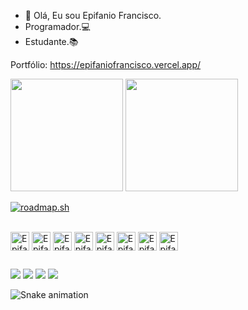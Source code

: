* 👋 Olá, Eu sou Epifanio Francisco.
* Programador.:computer:
* Estudante.:books:

Portfólio: https://epifaniofrancisco.vercel.app/

<div>
<img height="180em" src="https://github-readme-stats--epifaniofrancisco.vercel.app/api?username=epifaniofrancisco&show_icons=true&theme=react&include_all_commits=true&count_private=true"/>
<img height="180em" src="https://github-readme-stats--epifaniofrancisco.vercel.app/api/top-langs/?username=epifaniofrancisco&layout=compact&langs_count=7&theme=react"/>

[![roadmap.sh](https://api.roadmap.sh/v1-badge/tall/643da051e272577374908d67?variant=dark)](https://roadmap.sh)
</div>

<div style="display: inline_block"><br>
  <img align="center" alt="Epifanio-JS" height="30" src="https://img.shields.io/badge/JavaScript-F7DF1E?style=for-the-badge&logo=javascript&logoColor=black">
  <img align="center" alt="Epifanio-HTML" height="30" src="https://img.shields.io/badge/HTML5-E34F26?style=for-the-badge&logo=html5&logoColor=white">
  <img align="center" alt="Epifanio-CSS" height="30" src="https://img.shields.io/badge/CSS3-1572B6?style=for-the-badge&logo=css3&logoColor=white">
  <img align="center" alt="Epifanio-Dart" height="30" src="https://img.shields.io/badge/Dart-0175C2?style=for-the-badge&logo=dart&logoColor=white">
  <img align="center" alt="Epifanio-Flutter" height="30" src="https://img.shields.io/badge/Flutter-02569B?style=for-the-badge&logo=flutter&logoColor=white">
  <img align="center" alt="Epifanio-Python" height="30" src="https://img.shields.io/badge/Python-14354C?style=for-the-badge&logo=python&logoColor=white">
  <img align="center" alt="Epifanio-C" height="30" src="https://img.shields.io/badge/C-239120?style=for-the-badge&logo=c&logoColor=white"> 
  <img align="center" alt="Epifanio-CSharp" height="30" src="https://img.shields.io/badge/C%23-8C1CFC?style=for-the-badge&logo=c-sharp&logoColor=white">
</div>

##

<div> 
  <a href="https://www.facebook.com/ACEDE-105470194242383" target="_blank"><img src="https://img.shields.io/badge/Facebook-1877F2?style=for-the-badge&logo=facebook&logoColor=white" target="_blank"></a>
    <a href="https://www.linkedin.com/in/epif%C3%A2nio-francisco-3a44741ba/" target="_blank"><img src="https://img.shields.io/badge/-LinkedIn-%230077B5?style=for-the-badge&logo=linkedin&logoColor=white" target="_blank"></a>
  <a href = "mailto:epifaniofrancisco03@gmail.com"><img src="https://img.shields.io/badge/Gmail-D14836?style=for-the-badge&logo=gmail&logoColor=white" target="_blank"></a>
  <a href="https://instagram.com/epifanio_francisco29" target="_blank"><img src="https://img.shields.io/badge/-Instagram-%23E4405F?style=for-the-badge&logo=instagram&logoColor=white" target="_blank"></a>
  
  ![Snake animation](https://github.com/epifaniofrancisco/epifaniofrancisco/blob/output/github-contribution-grid-snake.svg)
  
</div>

<!---
epifaniofrancisco/epifaniofrancisco is a ✨ special ✨ repository because its `README.md` (this file) appears on your GitHub profile.
You can click the Preview link to take a look at your changes.
--->
